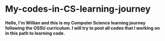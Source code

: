# My-codes-in-CS-learning-journey
#### Hello, I'm Willian and this is my Computer Science learning journey following the OSSU curriculum. I  will try to post all codes that I working on in this path to learning code.
